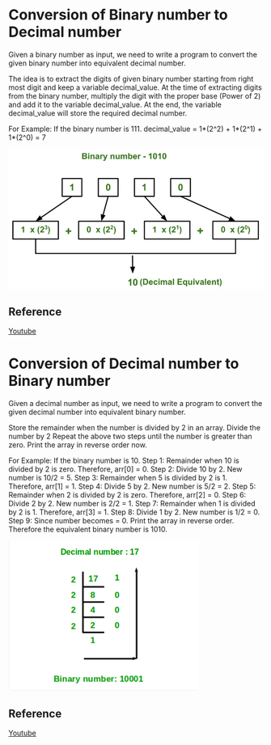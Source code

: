 # Conversion of Binary number to Decimal number
Given a binary number as input, we need to write a program to convert the given binary number into equivalent decimal number.

The idea is to extract the digits of given binary number starting from right most digit and keep a variable decimal_value. At the time of extracting digits from the binary number, multiply the digit with the proper base (Power of 2) and add it to the variable decimal_value. At the end, the variable decimal_value will store the required decimal number.

For Example:
If the binary number is 111.
decimal_value = 1*(2^2) + 1*(2^1) + 1*(2^0) = 7

![](images/binaryToDecimal.PNG)


## Reference
<a href="https://www.youtube.com/watch?v=meGcdIoTYgw">Youtube</a>

# Conversion of Decimal number to Binary number
Given a decimal number as input, we need to write a program to convert the given decimal number into equivalent binary number.


  Store the remainder when the number is divided by 2 in an array.
  Divide the number by 2
  Repeat the above two steps until the number is greater than zero.
  Print the array in reverse order now.

For Example:
If the binary number is 10.
Step 1: Remainder when 10 is divided by 2 is zero. Therefore, arr[0] = 0.
Step 2: Divide 10 by 2. New number is 10/2 = 5.
Step 3: Remainder when 5 is divided by 2 is 1. Therefore, arr[1] = 1.
Step 4: Divide 5 by 2. New number is 5/2 = 2.
Step 5: Remainder when 2 is divided by 2 is zero. Therefore, arr[2] = 0.
Step 6: Divide 2 by 2. New number is 2/2 = 1.
Step 7: Remainder when 1 is divided by 2 is 1. Therefore, arr[3] = 1.
Step 8: Divide 1 by 2. New number is 1/2 = 0.
Step 9: Since number becomes = 0. Print the array in reverse order. Therefore the equivalent binary number is 1010.

![](images/decimalToBinary.PNG)

## Reference
<a href="https://www.youtube.com/watch?v=mW8NIJ6Ns8k">Youtube</a>
